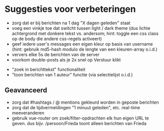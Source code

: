 # Suggesties voor verbeteringen

+ zorg dat er bij berichten na 1 dag "X dagen geleden" staat
+ voeg een vinkje toe dat switcht tussen light / dark theme
  (dus lichte achtergrond met donkere tekst vs. andersom;
   hint: toggle een css class op de body die andere css-regels activeert)
+ geef iedere user's messages een eigen kleur op basis van username
  (hint: gebruik md5-hash modulo de lengte van een kleuren-array o.i.d.)
+ ververs elke 5s de berichten van de server
+ voorkom double-posts als je 2x snel op Verstuur klikt
- "zoek in berichttekst" functionaliteit
- "toon berichten van 1 auteur" functie (via selectielijst o.i.d.)

## Geavanceerd
- zorg dat #hashtags / @ mentions gekleurd worden in geposte berichten
- zorg dat de tijdvermeldingen "1 minuut geleden", etc. real-time meeveranderen
- gebruik vue-router om zoek/filter-opdrachten elk hun eigen URL te geven.
  dus bijv. /persoon/Frieda toont alleen berichten van Frieda
